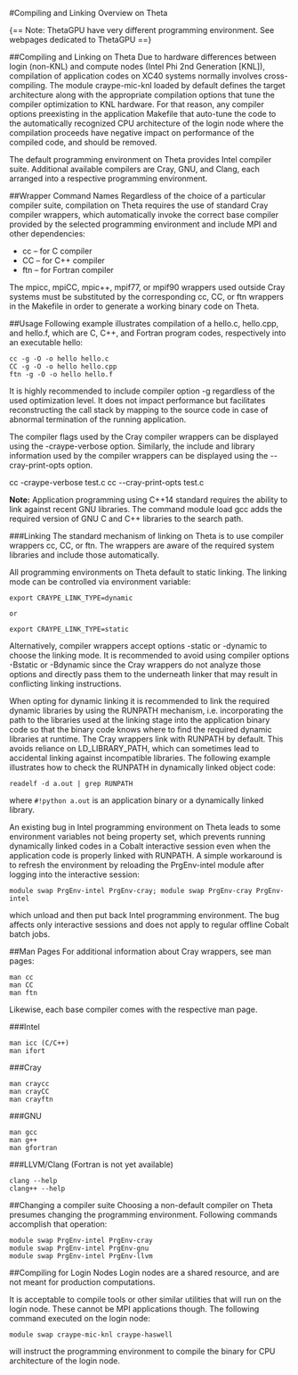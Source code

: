 #Compiling and Linking Overview on Theta

{== Note: ThetaGPU have very different programming environment. See webpages dedicated to ThetaGPU
==}

##Compiling and Linking on Theta
Due to hardware differences between login (non-KNL) and compute nodes (Intel Phi 2nd Generation [KNL]), compilation of application codes on XC40 systems normally involves cross-compiling. The module craype-mic-knl loaded by default defines the target architecture along with the appropriate compilation options that tune the compiler optimization to KNL hardware. For that reason, any compiler options preexisting in the application Makefile that auto-tune the code to the automatically recognized CPU architecture of the login node where the compilation proceeds have negative impact on performance of the compiled code, and should be removed.

The default programming environment on Theta provides Intel compiler suite. Additional available compilers are Cray, GNU, and Clang, each arranged into a respective programming environment.

##Wrapper Command Names
Regardless of the choice of a particular compiler suite, compilation on Theta requires the use of standard Cray compiler wrappers, which automatically invoke the correct base compiler provided by the selected programming environment and include MPI and other dependencies:

* cc – for C compiler
* CC – for C++ compiler
* ftn – for Fortran compiler

The mpicc, mpiCC, mpic++, mpif77, or mpif90 wrappers used outside Cray systems must be substituted by the corresponding cc, CC, or ftn wrappers in the Makefile in order to generate a working binary code on Theta.

##Usage
Following example illustrates compilation of a hello.c, hello.cpp, and hello.f, which are C, C++, and Fortran program codes, respectively into an executable hello:

```
cc -g -O -o hello hello.c
CC -g -O -o hello hello.cpp
ftn -g -O -o hello hello.f
```

It is highly recommended to include compiler option -g regardless of the used optimization level. It does not impact performance but facilitates reconstructing the call stack by mapping to the source code in case of abnormal termination of the running application.

The compiler flags used by the Cray compiler wrappers can be displayed using the -craype-verbose option. Similarly, the include and library information used by the compiler wrappers can be displayed using the --cray-print-opts option.

cc -craype-verbose test.c
cc --cray-print-opts test.c

**Note:** Application programming using C++14 standard requires the ability to link against recent GNU libraries. The command module load gcc adds the required version of GNU C and C++ libraries to the search path.

###Linking
The standard mechanism of linking on Theta is to use compiler wrappers cc, CC, or ftn. The wrappers are aware of the required system libraries and include those automatically.

All programming environments on Theta default to static linking. The linking mode can be controlled via environment variable:

```
export CRAYPE_LINK_TYPE=dynamic

or

export CRAYPE_LINK_TYPE=static
```

Alternatively, compiler wrappers accept options -static or -dynamic to choose the linking mode. It is recommended to avoid using compiler options -Bstatic or -Bdynamic since the Cray wrappers do not analyze those options and directly pass them to the underneath linker that may result in conflicting linking instructions.

When opting for dynamic linking it is recommended to link the required dynamic libraries by using the RUNPATH mechanism, i.e. incorporating the path to the libraries used at the linking stage into the application binary code so that the binary code knows where to find the required dynamic libraries at runtime. The Cray wrappers link with RUNPATH by default. This avoids reliance on LD_LIBRARY_PATH, which can sometimes lead to accidental linking against incompatible libraries. The following example illustrates how to check the RUNPATH in dynamically linked object code:

```
readelf -d a.out | grep RUNPATH
```
where `#!python a.out` is an application binary or a dynamically linked library.

An existing bug in Intel programming environment on Theta leads to some environment variables not being property set, which prevents running dynamically linked codes in a Cobalt interactive session even when the application code is properly linked with RUNPATH. A simple workaround is to refresh the environment by reloading the PrgEnv-intel module after logging into the interactive session:

```
module swap PrgEnv-intel PrgEnv-cray; module swap PrgEnv-cray PrgEnv-intel
```
which unload and then put back Intel programming environment. The bug affects only interactive sessions and does not apply to regular offline Cobalt batch jobs.

##Man Pages
For additional information about Cray wrappers, see man pages:

```
man cc
man CC
man ftn
```

Likewise, each base compiler comes with the respective man page.

###Intel

```
man icc (C/C++) 
man ifort
```
###Cray

```
man craycc
man crayCC
man crayftn
```

###GNU

```
man gcc 
man g++ 
man gfortran
```

###LLVM/Clang (Fortran is not yet available)

```
clang --help
clang++ --help
```

##Changing a compiler suite
Choosing a non-default compiler on Theta presumes changing the programming environment. Following commands accomplish that operation:

```
module swap PrgEnv-intel PrgEnv-cray
module swap PrgEnv-intel PrgEnv-gnu
module swap PrgEnv-intel PrgEnv-llvm
```

##Compiling for Login Nodes
Login nodes are a shared resource, and are not meant for production computations.

It is acceptable to compile tools or other similar utilities that will run on the login node. These cannot be MPI applications though. The following command executed on the login node:

```
module swap craype-mic-knl craype-haswell
```

will instruct the programming environment to compile the binary for CPU architecture of the login node.